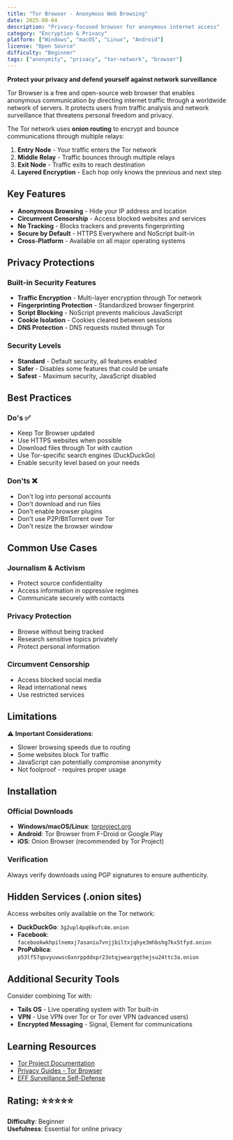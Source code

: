 ```yaml
---
title: "Tor Browser - Anonymous Web Browsing"
date: 2025-08-04
description: "Privacy-focused browser for anonymous internet access"
category: "Encryption & Privacy"
platform: ["Windows", "macOS", "Linux", "Android"]
license: "Open Source"
difficulty: "Beginner"
tags: ["anonymity", "privacy", "tor-network", "browser"]
---
```


**Protect your privacy and defend yourself against network surveillance**

Tor Browser is a free and open-source web browser that enables anonymous communication by directing internet traffic through a worldwide network of servers. It protects users from traffic analysis and network surveillance that threatens personal freedom and privacy.

The Tor network uses **onion routing** to encrypt and bounce communications through multiple relays:

1. **Entry Node** - Your traffic enters the Tor network
2. **Middle Relay** - Traffic bounces through multiple relays  
3. **Exit Node** - Traffic exits to reach destination
4. **Layered Encryption** - Each hop only knows the previous and next step

## Key Features

- **Anonymous Browsing** - Hide your IP address and location
- **Circumvent Censorship** - Access blocked websites and services
- **No Tracking** - Blocks trackers and prevents fingerprinting
- **Secure by Default** - HTTPS Everywhere and NoScript built-in
- **Cross-Platform** - Available on all major operating systems

## Privacy Protections

### Built-in Security Features
- **Traffic Encryption** - Multi-layer encryption through Tor network
- **Fingerprinting Protection** - Standardized browser fingerprint
- **Script Blocking** - NoScript prevents malicious JavaScript
- **Cookie Isolation** - Cookies cleared between sessions
- **DNS Protection** - DNS requests routed through Tor

### Security Levels
- **Standard** - Default security, all features enabled
- **Safer** - Disables some features that could be unsafe
- **Safest** - Maximum security, JavaScript disabled

## Best Practices

### Do's ✅
- Keep Tor Browser updated
- Use HTTPS websites when possible
- Download files through Tor with caution
- Use Tor-specific search engines (DuckDuckGo)
- Enable security level based on your needs

### Don'ts ❌
- Don't log into personal accounts
- Don't download and run files
- Don't enable browser plugins
- Don't use P2P/BitTorrent over Tor
- Don't resize the browser window

## Common Use Cases

### Journalism & Activism
- Protect source confidentiality
- Access information in oppressive regimes
- Communicate securely with contacts

### Privacy Protection
- Browse without being tracked
- Research sensitive topics privately  
- Protect personal information

### Circumvent Censorship
- Access blocked social media
- Read international news
- Use restricted services

## Limitations

⚠️ **Important Considerations**:
- Slower browsing speeds due to routing
- Some websites block Tor traffic
- JavaScript can potentially compromise anonymity
- Not foolproof - requires proper usage

## Installation

### Official Downloads
- **Windows/macOS/Linux**: [torproject.org](https://www.torproject.org/)
- **Android**: Tor Browser from F-Droid or Google Play
- **iOS**: Onion Browser (recommended by Tor Project)

### Verification
Always verify downloads using PGP signatures to ensure authenticity.

## Hidden Services (.onion sites)

Access websites only available on the Tor network:
- **DuckDuckGo**: `3g2upl4pq6kufc4m.onion`
- **Facebook**: `facebookwkhpilnemxj7asaniu7vnjjbiltxjqhye3mhbshg7kx5tfyd.onion`
- **ProPublica**: `p53lf57qovyuvwsc6xnrppddxpr23otqjweargqthejsu24ttc3a.onion`

## Additional Security Tools

Consider combining Tor with:
- **Tails OS** - Live operating system with Tor built-in
- **VPN** - Use VPN over Tor or Tor over VPN (advanced users)
- **Encrypted Messaging** - Signal, Element for communications

## Learning Resources

- [Tor Project Documentation](https://tb-manual.torproject.org/)
- [Privacy Guides - Tor Browser](https://www.privacyguides.org/browsers/#tor-browser)
- [EFF Surveillance Self-Defense](https://ssd.eff.org/module/how-use-tor-windows)

## Rating: ⭐⭐⭐⭐⭐

**Difficulty**: Beginner  
**Usefulness**: Essential for online privacy
